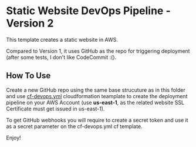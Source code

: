 # Static Website DevOps Pipeline - Version 2

This template creates a static website in AWS. 

Compared to Version 1, it uses GitHub as the repo for triggering deployment (after some tests, I don't like CodeCommit :().

## How To Use

Create a new GitHub repo using the same base strucuture as in this folder and use [cf-devops.yml](./cf-devops.yml) cloudformation teamplate to create the deployment pipeline on your AWS Account (use **us-east-1**, as the related website SSL Certificate must get issued in us-east-1).

To get GitHub webhooks you will require to create a secret token and use it as a secret parameter on the cf-devops.yml cf template.

Enjoy!






